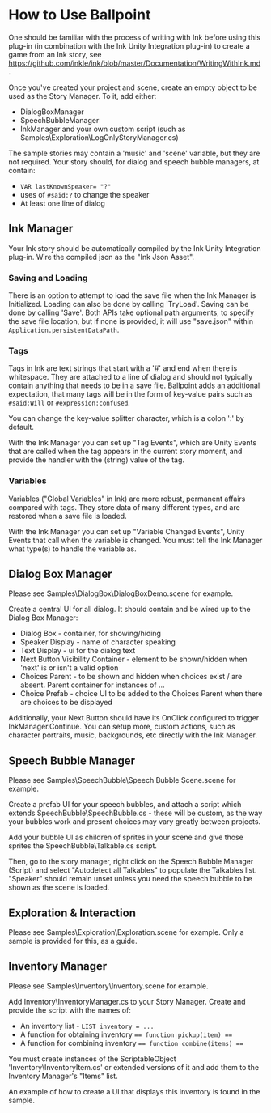 How to Use Ballpoint 
==================

One should be familiar with the process of writing with Ink before using this plug-in (in combination with the Ink Unity Integration plug-in) to create a game from an Ink story, see https://github.com/inkle/ink/blob/master/Documentation/WritingWithInk.md .

Once you've created your project and scene, create an empty object to be used as the Story Manager. To it, add either:

* DialogBoxManager
* SpeechBubbleManager
* InkManager and your own custom script (such as Samples\Exploration\LogOnlyStoryManager.cs)

The sample stories may contain a 'music' and 'scene' variable, but they are not required. Your story should, for dialog and speech bubble managers, at contain:

* `VAR lastKnownSpeaker= "?"`
* uses of `#said:?` to change the speaker
* At least one line of dialog

Ink Manager
---------------------------------

Your Ink story should be automatically compiled by the Ink Unity Integration plug-in. Wire the compiled json as the "Ink Json Asset". 

### Saving and Loading

There is an option to attempt to load the save file when the Ink Manager is Initialized. Loading can also be done by calling 'TryLoad'. Saving can be done by calling 'Save'. Both APIs take optional path arguments, to specify the save file location, but if none is provided, it will use "save.json" within `Application.persistentDataPath`.

### Tags 

Tags in Ink are text strings that start with a '#' and end when there is whitespace. They are attached to a line of dialog and should not typically contain anything that needs to be in a save file. Ballpoint adds an additional expectation, that many tags will be in the form of key-value pairs such as `#said:Will` or `#expression:confused`.

You can change the key-value splitter character, which is a colon ':' by default.

With the Ink Manager you can set up "Tag Events", which are Unity Events that are called when the tag appears in the current story moment, and provide the handler with the (string) value of the tag.

### Variables

Variables ("Global Variables" in Ink) are more robust, permanent affairs compared with tags. They store data of many different types, and are restored when a save file is loaded.

With the Ink Manager you can set up "Variable Changed Events", Unity Events that call when the variable is changed. You must tell the Ink Manager what type(s) to handle the variable as.

Dialog Box Manager
---------------------------------

Please see Samples\DialogBox\DialogBoxDemo.scene for example.

Create a central UI for all dialog. It should contain and be wired up to the Dialog Box Manager:

* Dialog Box - container, for showing/hiding
* Speaker Display - name of character speaking
* Text Display - ui for the dialog text 
* Next Button Visibility Container - element to be shown/hidden when 'next' is or isn't a valid option
* Choices Parent - to be shown and hidden when choices exist / are absent. Parent container for instances of ...
* Choice Prefab - choice UI to be added to the Choices Parent when there are choices to be displayed

Additionally, your Next Button should have its OnClick configured to trigger InkManager.Continue. You can setup more, custom actions, such as character portraits, music, backgrounds, etc directly with the Ink Manager.

Speech Bubble Manager
-------------------------------------------

Please see Samples\SpeechBubble\Speech Bubble Scene.scene for example.

Create a prefab UI for your speech bubbles, and attach a script which extends SpeechBubble\SpeechBubble.cs - these will be custom, as the way your bubbles work and present choices may vary greatly between projects.

Add your bubble UI as children of sprites in your scene and give those sprites the SpeechBubble\Talkable.cs script.

Then, go to the story manager, right click on the Speech Bubble Manager (Script) and select "Autodetect all Talkables" to populate the Talkables list. "Speaker" should remain unset unless you need the speech bubble to be shown as the scene is loaded.

Exploration & Interaction
--------------------------------

Please see Samples\Exploration\Exploration.scene for example. Only a sample is provided for this, as a guide.

Inventory Manager
--------------------------------

Please see Samples\Inventory\Inventory.scene for example.

Add Inventory\InventoryManager.cs to your Story Manager. Create and provide the script with the names of:

* An inventory list - `LIST inventory = ...`
* A function for obtaining inventory `== function pickup(item) ==`
* A function for combining inventory `== function combine(items) ==`

You must create instances of the ScriptableObject 'Inventory\InventoryItem.cs' or extended versions of it and add them to the Inventory Manager's "Items" list.

An example of how to create a UI that displays this inventory is found in the sample.